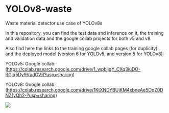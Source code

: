 # YOLOv8-waste
Waste material detector use case of YOLOv8s

In this repository, you can find the test data and inference on it, the training and validation data and the google collab projects for both v5 and v8.

Also find here the links to the training google collab pages (for duplicity) and the deployed model (version 6 for YOLOv5, and version 5 for YOLOv8):

YOLOv5:
Google collab: (https://colab.research.google.com/drive/1_wpbljgY_CXq3iuDO-RGjq5Dy9VudOVR?usp=sharing)


YOLOv8:
Google collab: (https://colab.research.google.com/drive/1KtXNDYBUjKM4xbneAe5OqZ0DNZ1yQh2-?usp=sharing)


<a href="https://universe.roboflow.com/thesis-ejjcj/waste-hsysm/model/">
    <img src="https://app.roboflow.com/images/try-model-badge.svg"></img>
</a>
